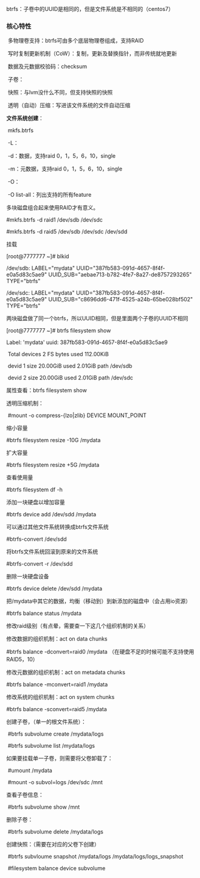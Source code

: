 

btrfs：子卷中的UUID是相同的，但是文件系统是不相同的（centos7）

### 核心特性

​	多物理卷支持：btrfs可由多个底层物理卷组成，支持RAID

​	写时复制更新机制（CoW）：复制，更新及替换指针，而非传统就地更新

​	数据及元数据校验码：checksum

​	子卷：

​	快照：与lvm没什么不同，但支持快照的快照

​	透明（自动）压缩：写进该文件系统的文件自动压缩

**文件系统创建**：

​	mkfs.btrfs

​		-L：

​		-d：数据，支持raid 0，1，5，6，10，single

​		-m：元数据，支持raid 0，1，5，6，10，single

​		-O：

​			-O list-all：列出支持的所有feature

多块磁盘组合起来使用RAID才有意义。

#mkfs.btrfs -d raid1 /dev/sdb /dev/sdc

#mkfs.btrfs -d raid5 /dev/sdb /dev/sdc /dev/sdd

挂载

[root@7777777 ~]# blkid

/dev/sdb: LABEL="mydata" UUID="387fb583-091d-4657-8f4f-e0a5d83c5ae9" UUID_SUB="aebae713-b782-4fe7-8a27-de8757293265" TYPE="btrfs" 

/dev/sdc: LABEL="mydata" UUID="387fb583-091d-4657-8f4f-e0a5d83c5ae9" UUID_SUB="c8696dd6-471f-4525-a24b-65be028bf502" TYPE="btrfs" 

两块磁盘做了同一个btrfs，所以UUID相同，但是里面两个子卷的UUID不相同

[root@7777777 ~]# btrfs filesystem show

Label: 'mydata'  uuid: 387fb583-091d-4657-8f4f-e0a5d83c5ae9

​	Total devices 2 FS bytes used 112.00KiB

​	devid    1 size 20.00GiB used 2.01GiB path /dev/sdb

​	devid    2 size 20.00GiB used 2.01GiB path /dev/sdc



属性查看：btrfs filesystem show

透明压缩机制：

​	#mount -o compress-{lzo&#124;zlib} DEVICE MOUNT_POINT

缩小容量

#btrfs filesystem resize -10G /mydata

扩大容量

#btrfs filesystem resize +5G /mydata

查看使用量

#btrfs filesystem df -h

添加一块硬盘以增加容量

#btrfs device add /dev/sdd /mydata

可以通过其他文件系统转换成btrfs文件系统

#btrfs-convert /dev/sdd  

将btrfs文件系统回滚到原来的文件系统

#btrfs-convert  -r /dev/sdd 

删除一块硬盘设备

#btrfs device delete /dev/sdd /mydata

把/mydata中其它的数据，均衡（移动到）到新添加的磁盘中（会占用io资源）

#btrfs balance status /mydata

修改raid级别（有点晕，需要查一下这几个组织机制的关系）

修改数据的组织机制：act on data chunks

#btrfs balance -dconvert=raid0 /mydata   （在硬盘不足的时候可能不支持使用RAID5，10）

修改元数据的组织机制：act on metadata chunks

#btrfs balance -mconvert=raid1 /mydata

修改系统的组织机制：act on system chunks

#btrfs balance -sconvert=raid5 /mydata

创建子卷，（单一的根文件系统）：

​	#btrfs subvolume create /mydata/logs

​	#btrfs subvolume list /mydata/logs

如果要挂载单一子卷，则需要将父卷卸载了：

​	#umount /mydata

​	#mount -o subvol=logs /dev/sdc /mnt

查看子卷信息：

​	#btrfs subvolume show /mnt

删除子卷：

​	#btrfs subvolume delete /mydata/logs

创建快照：（需要在对应的父卷下创建）

​	#btrfs subvloume snapshot /mydata/logs /mydata/logs/logs_snapshot

​	#filesystem balance device subvolume